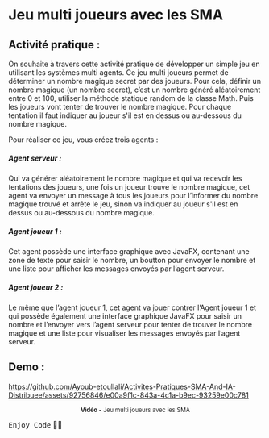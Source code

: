 # Jeu multi joueurs avec les SMA

## Activité pratique :
On souhaite à travers cette activité pratique de développer un simple jeu en utilisant les systèmes multi agents. Ce jeu multi joueurs permet de déterminer un nombre magique secret par des joueurs. Pour cela, définir un nombre magique (un nombre secret), c’est un nombre généré aléatoirement entre 0 et 100, utiliser la méthode statique random de la classe Math. Puis les joueurs vont tenter de trouver le nombre magique. Pour chaque tentation il faut indiquer au joueur s'il est en dessus ou au-dessous du nombre magique. <br>

Pour réaliser ce jeu, vous créez trois agents :
  ##### Agent serveur : 
  Qui va générer aléatoirement le nombre magique et qui va recevoir les tentations des joueurs, une fois un joueur trouve le nombre magique, cet agent va envoyer un message à tous les joueurs pour l’informer du nombre magique trouvé et arrête le jeu, sinon va indiquer au joueur s'il est en dessus ou au-dessous du nombre magique.
  ##### Agent joueur 1 : 
  Cet agent possède une interface graphique avec JavaFX, contenant une zone de texte pour saisir le nombre, un boutton pour envoyer le nombre et une liste pour afficher les messages envoyés par l’agent serveur.
  ##### Agent joueur 2 : 
  Le même que l’agent joueur 1, cet agent va jouer contrer l’Agent joueur 1 et qui possède également une interface graphique JavaFX pour saisir un nombre et l’envoyer vers l’agent serveur pour tenter de trouver le nombre magique et une liste pour visualiser les messages envoyés par l’agent serveur.

## Demo :
https://github.com/Ayoub-etoullali/Activites-Pratiques-SMA-And-IA-Distribuee/assets/92756846/e00a9f1c-843a-4c1a-b9ec-93259e00c781

<div align="center">
       <p>
       <sup>  <strong>Vidéo -</strong> Jeu multi joueurs avec les SMA</sup>
       </p>
</div>

<kbd>Enjoy Code</kbd> 👨‍💻
